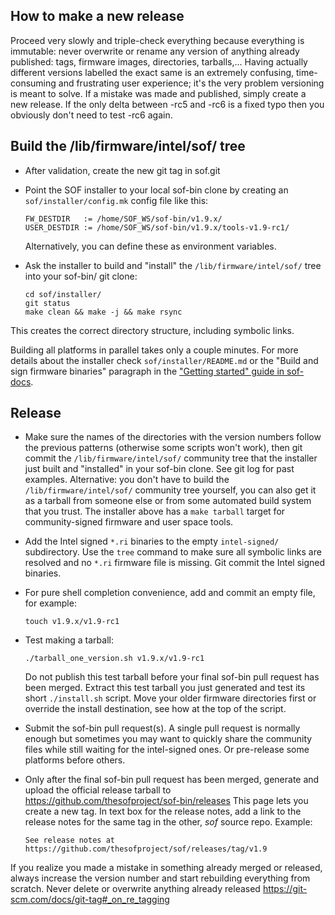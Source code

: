 How to make a new release
-------------------------

Proceed very slowly and triple-check everything because everything is
immutable: never overwrite or rename any version of anything already
published: tags, firmware images, directories, tarballs,... Having
actually different versions labelled the exact same is an extremely
confusing, time-consuming and frustrating user experience; it's the very
problem versioning is meant to solve. If a mistake was made and
published, simply create a new release. If the only delta between -rc5
and -rc6 is a fixed typo then you obviously don't need to test -rc6
again.

Build the /lib/firmware/intel/sof/ tree
---------------------------------------

- After validation, create the new git tag in sof.git

- Point the SOF installer to your local sof-bin clone by creating an
  `sof/installer/config.mk` config file like this:

      FW_DESTDIR   := /home/SOF_WS/sof-bin/v1.9.x/
      USER_DESTDIR := /home/SOF_WS/sof-bin/v1.9.x/tools-v1.9-rc1/

  Alternatively, you can define these as environment variables.

- Ask the installer to build and "install" the `/lib/firmware/intel/sof/` tree
  into your sof-bin/ git clone:

      cd sof/installer/
      git status
      make clean && make -j && make rsync

This creates the correct directory structure, including symbolic links.

Building all platforms in parallel takes only a couple minutes.  For
more details about the installer check `sof/installer/README.md` or the
"Build and sign firmware binaries" paragraph in the ["Getting started"
guide in
sof-docs](https://thesofproject.github.io/latest/getting_started/build-guide/build-from-scratch.html#step-3-build-and-sign-firmware-binaries).


Release
-------

- Make sure the names of the directories with the version numbers follow
  the previous patterns (otherwise some scripts won't work), then git
  commit the `/lib/firmware/intel/sof/` community tree that the
  installer just built and "installed" in your sof-bin clone. See git
  log for past examples. Alternative: you don't have to build the
  `/lib/firmware/intel/sof/` community tree yourself, you can also get
  it as a tarball from someone else or from some automated build system
  that you trust. The installer above has a `make tarball` target for
  community-signed firmware and user space tools.

- Add the Intel signed `*.ri` binaries to the empty `intel-signed/`
  subdirectory. Use the `tree` command to make sure all symbolic links
  are resolved and no `*.ri` firmware file is missing. Git commit the
  Intel signed binaries.

- For pure shell completion convenience, add and commit an empty file,
  for example:

      touch v1.9.x/v1.9-rc1

- Test making a tarball:

      ./tarball_one_version.sh v1.9.x/v1.9-rc1

  Do not publish this test tarball before your final sof-bin pull
  request has been merged. Extract this test tarball you just generated
  and test its short `./install.sh` script. Move your older firmware
  directories first or override the install destination, see how at the
  top of the script.

- Submit the sof-bin pull request(s). A single pull request is normally
  enough but sometimes you may want to quickly share the community files
  while still waiting for the intel-signed ones. Or pre-release some
  platforms before others.

- Only after the final sof-bin pull request has been merged, generate
  and upload the official release tarball to
  https://github.com/thesofproject/sof-bin/releases This page lets you
  create a new tag. In text box for the release notes, add a link to
  the release notes for the same tag in the other, _sof_ source repo.
  Example:

      See release notes at https://github.com/thesofproject/sof/releases/tag/v1.9

If you realize you made a mistake in something already merged or
released, always increase the version number and start rebuilding
everything from scratch. Never delete or overwrite anything already
released https://git-scm.com/docs/git-tag#_on_re_tagging
